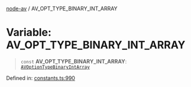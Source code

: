 [node-av](../globals.md) / AV\_OPT\_TYPE\_BINARY\_INT\_ARRAY

# Variable: AV\_OPT\_TYPE\_BINARY\_INT\_ARRAY

> `const` **AV\_OPT\_TYPE\_BINARY\_INT\_ARRAY**: [`AVOptionTypeBinaryIntArray`](../type-aliases/AVOptionTypeBinaryIntArray.md)

Defined in: [constants.ts:990](https://github.com/seydx/av/blob/f8631fc881b394300b1479f511d55cf1c370a87f/src/constants/constants.ts#L990)
